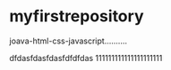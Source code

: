 # myfirstrepository
joava-html-css-javascript..........



dfdasfdasfdasfdfdfdas
111111111111111111111
